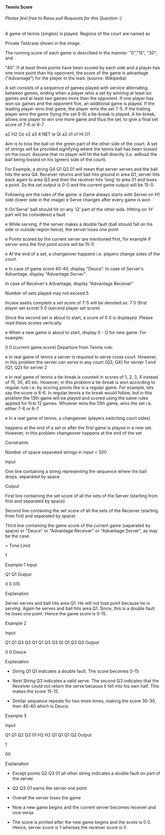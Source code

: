 #### Tennis Score
###### Please feel free to Raise pull Requests for this Question :)
A game of tennis (singles) is played. Regions of the court are named as

Private Testcase shown in the image.

The running score of each game is described in the manner: "0","15", "30", and

"40". If at least three points have been scored by each side and a player has
one more point than his opponent, the score of the game is advantage
("Advantage") for the player in the lead. (source: Wikipedia)


A set consists of a sequence of games played with service alternating
between games, ending when a player wins a set by winning at least six
games and at least two games more than the opponent. If one player has won
six games and the opponent five, an additional game is played. If the leading
player wins that game, the player wins the set 7-5. If the trailing player wins
the game (tying the set 6-6) a tie-break is played. A tie-break, allows one
player to win one more game and thus the set, to give a final set score of 7-6
or 6-7.


a2
H2
Oz o2
a3 4
NET le
Qi a2
o1 o1
Hi
O1


Aim is to toss the ball on the green part of the other side of the court. A set of
strings will be provided signifying where the tennis ball has been tossed on
the court. Assume that no player will hit the ball directly (i.e. without the ball
being tossed on his (green) side of the court).

For Example, a string Q4 Q1 Q3 01 will mean that server serves and the ball
hits the area Q4. Receiver returns and ball hits ground in area Q1, server hits
back again to area Q3 and then the receiver hits ‘long’ to area 01 and loses a
point. So the set output is 0-0 and the current game output will be 15-0.

Following are the rules of the game:
e Game always starts with Server on H1 side (lower side in the image)
e Serve changes after every game is won

¢ On'Serve' ball should hit on any 'Q' part of the other side. Hitting on 'H' part
will be considered a fault

e While serving, if the server makes a double fault (ball should fall on his
side or outside region twice), the server loses one point

e Points scored by the current server are mentioned first, for example if
server wins the first point score will be 15-0

e At the end of a set, a changeover happens i.e. players change sides of the
court.

e In case of game score 40-40, display "Deuce”. In case of Server's
Advantage, display "Advantage Server”.

In case of Receiver's Advantage, display "Advantage Receiver"

Number of sets played may not exceed 5

Incase asetis complete a set score of 7-5 will be denoted as:
7 0 (first player set score)
5 0 (second player set score)

Since the second set is about to start, a score of 0 0 is displayed. Please
read these scores vertically.

e When a new game is about to start, display 0 - O for new game. For
example:

0 0 (current game score)
Departure from Tennis rule:

e In real game of tennis a server is required to serve cross court. However, in
this problem the server can serve in any court {Q3, Q4} for server 1 and
{Q1, Q2} for server 2

e In real game of tennis a tie-break is counted in scores of 1, 2, 3, 4 instead
of 15, 30, 40 etc. However, in this problem a tie-break is won according to
regular rule i.e. by scoring points like in a regular game. For example, lets
say the score is 6-6. In regular tennis a tie break would follow, but in this
problem the 13th game will be played and scored using the same rules
applied for first 12 games. Whoever wins the 13th game, wins the set i.e.
either 7-6 or 6-7

e In a real game of tennis, a changeover (players switching court sides)

happens at the end of a set or after the first game is played in a new set.
However, in this problem changeover happens at the end of the set

Constraints

Number of space separated strings in input < 500

Input

One line containing a string representing the sequence where the ball drops,
separated by space

Output

First line containing the set score of all the sets of the Server (starting from
first and separated by space)

Second line containing the set score of all the sets of the Receiver (starting
from first and separated by space)

Third line containing the game score of the current game (separated by
space) or "Deuce" or "Advantage Receiver" or "Advantage Server", as may be
the case.

= Time Limit

1


Example 1
Input

Q1 Q1
Output

0
0
015

Explanation

Server serves and ball hits area Q1. He will not lose point because he is
serving. Again he serves and ball hits area Q1. Since, this is a double fault he
loses one point. Hence the game score is 0-15.

Example 2

Input

Q1 Q1 Q3 Q3 Q1 Q1 Q3 Q3 QI Q1 Q3 Q3
Output

0
0
Deuce

Explanation
- String Q1 Q1 indicates a double fault. The score becomes 0-15

- Next String Q3 indicates a valid serve. The second Q3 indicates that the
Receiver could not return the serve because it fell into his own half. This
makes the score 15-15.

- Similar sequence repeats for two more times, making the score 30-30, then
40-40 which is Deuce.

Example 3

Input

Q1 Q1 Q2 Q3 01 H2 H2 Q1 Q1 Q1 Q2
Output

1

00

Explanation

- Except points Q2 Q3 01 all other string indicates a double fault on part of the
server

- Q2 Q3 O1 earns the server one point
- Overall the server loses the game

- Now a new game begins and the current server becomes receiver and vice
versa

- The score is printed after the new game begins and the score is 0 0. Hence,
server score is 1 whereas the receiver score is 0
